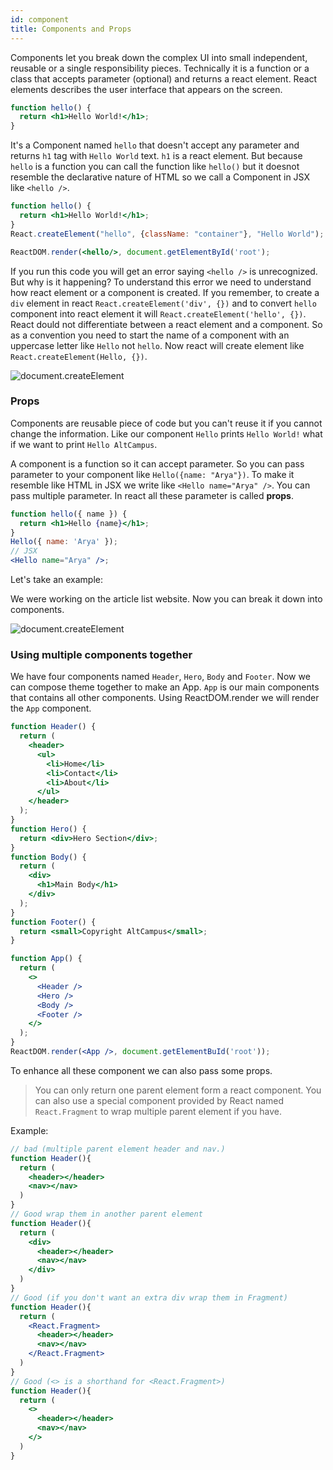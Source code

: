 ```yaml
---
id: component
title: Components and Props
---
```


Components let you break down the complex UI into small independent, reusable or a single responsibility pieces. Technically it is a function or a class that accepts parameter (optional) and returns a react element. React elements describes the user interface that appears on the screen.

```jsx
function hello() {
  return <h1>Hello World!</h1>;
}
```

It's a Component named `hello` that doesn't accept any parameter and returns `h1` tag with `Hello World` text. `h1` is a react element. But because `hello` is a function you can call the function like `hello()` but it doesnot resemble the declarative nature of HTML so we call a Component in JSX like `<hello />`.

```jsx
function hello() {
  return <h1>Hello World!</h1>;
}
React.createElement("hello", {className: "container"}, "Hello World");

ReactDOM.render(<hello/>, document.getElementById('root');
```

If you run this code you will get an error saying `<hello />` is unrecognized. But why is it happening? To understand this error we need to understand how react element or a component is created. If you remember, to create a `div` element in react `React.createElement('div', {})` and to convert `hello` component into react element it will `React.createElement('hello', {})`. React dould not differentiate between a react element and a component. So as a convention you need to start the name of a component with an uppercase letter like `Hello` not `hello`. Now react will create element like `React.createElement(Hello, {})`.

![document.createElement](/img/react/element-vs-component.jpeg)

### Props

Components are reusable piece of code but you can't reuse it if you cannot change the information. Like our component `Hello` prints `Hello World!` what if we want to print `Hello AltCampus`.

A component is a function so it can accept parameter. So you can pass parameter to your component like `Hello({name: "Arya"})`. To make it resemble like HTML in JSX we write like `<Hello name="Arya" />`. You can pass multiple parameter. In react all these parameter is called **props**.

```jsx
function hello({ name }) {
  return <h1>Hello {name}</h1>;
}
Hello({ name: 'Arya' });
// JSX
<Hello name="Arya" />;
```

Let's take an example:

We were working on the article list website. Now you can break it down into components.

![document.createElement](/img/react/components.png)

### Using multiple components together

We have four components named `Header`, `Hero`, `Body` and `Footer`. Now we can compose theme together to make an App. `App` is our main components that contains all other components. Using ReactDOM.render we will render the `App` component.

```jsx
function Header() {
  return (
    <header>
      <ul>
        <li>Home</li>
        <li>Contact</li>
        <li>About</li>
      </ul>
    </header>
  );
}
function Hero() {
  return <div>Hero Section</div>;
}
function Body() {
  return (
    <div>
      <h1>Main Body</h1>
    </div>
  );
}
function Footer() {
  return <small>Copyright AltCampus</small>;
}

function App() {
  return (
    <>
      <Header />
      <Hero />
      <Body />
      <Footer />
    </>
  );
}
ReactDOM.render(<App />, document.getElementBuId('root'));
```

To enhance all these component we can also pass some props.

> You can only return one parent element form a react component. You can also use a special component provided by React named `React.Fragment` to wrap multiple parent element if you have.

Example:

```jsx
// bad (multiple parent element header and nav.)
function Header(){
  return (
    <header></header>
    <nav></nav>
  )
}
// Good wrap them in another parent element
function Header(){
  return (
    <div>
      <header></header>
      <nav></nav>
    </div>
  )
}
// Good (if you don't want an extra div wrap them in Fragment)
function Header(){
  return (
    <React.Fragment>
      <header></header>
      <nav></nav>
    </React.Fragment>
  )
}
// Good (<> is a shorthand for <React.Fragment>)
function Header(){
  return (
    <>
      <header></header>
      <nav></nav>
    </>
  )
}

```
